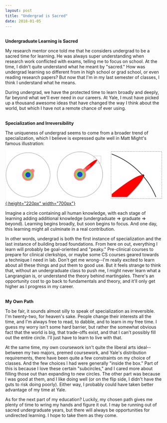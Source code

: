 ```yaml
---
layout: post
title: "Undergrad is Sacred"
date: 2018-01-05
---
```


<br/>
<b> Undergraduate Learning is Sacred </b>

My research mentor once told me that he considers undergrad to be a sacred time for learning. He was always super understanding when research work conflicted with exams, telling me to focus on school. At the time, I didn't quite understand what he meant by "sacred." How was undergrad learning so different from in high school or grad school, or even reading research papers? But now that I'm in my last semester of classes, I think I understand what he means. 

During undergrad, we have the protected time to learn broadly and deeply, far beyond what we'll ever need in our careers. At Yale, I must have picked up a thousand awesome ideas that have changed the way I think about the world, but which I have not a remote chance of ever using. 

<br/> 
<b> Specialization and Irreversibility </b>

The uniqueness of undergrad seems to come from a broader trend of specialization, which I believe is expressed quite well in Matt Might's famous illustration: 

[![Specialization](/img/specialization.png){:height="220px" width="700px"}](http://matt.might.net/articles/phd-school-in-pictures/)

Imagine a circle containing all human knowledge, with each stage of learning adding additional knowledge (undergraduate => graduate => beyond). Learning begins broadly, but soon begins to focus. And one day, this learning might all culminate in a real contribution. 

In other words, undergrad is both the first instance of specialization and the last instance of building broad foundations. From here on out, everything I learn will probably be goal-oriented and "peaky." Pre-clinical courses to prepare for clinical clerkships, or maybe some CS courses geared towards a technique I need in lab. Don't get me wrong--I'm really excited to learn about all these things and put them to good use. But it feels strange to think that, without an undergraduate class to push me, I might never learn what a Langrangian is, or understand the theory behind martingales. There's an opportunity cost to go back to fundamentals and theory, and it'll only get higher as I progress in my career. 

<br/> 
<b> My Own Path </b>

To be fair, it sounds almost silly to speak of specialization as irreversible. I'm twenty-two, for heaven's sake. People change their interests all the time, and I'm always free to read, to dabble, and to learn in my free time. I guess my worry isn't some hard barrier, but rather the somewhat obvious fact that the world is big, that trade-offs exist, and that I can't possibly fill out the entire circle. I'll just have to learn to live with that. 


At the same time, my own coursework isn't quite the liberal arts ideal--between my two majors, premed coursework, and Yale's distribution requirements, there have been quite a few constraints on my choice of classes. And the few choices I had were generally "inside the box." Part of this is because I love these certain "subcircles," and I cared more about filling those out than expanding to new circles. The other part was because I was good at them, and I like doing well (or on the flip side, I didn't have the guts to risk doing poorly). Either way, I probably could have taken better advantage of my time at Yale. 


As for the next part of my education? Luckily, my chosen path gives me plenty of time to wring my hands and figure it out. I may be running out of sacred undergraduate years, but there will always be opportunities for undirected learning. I hope to take them as they come. 

